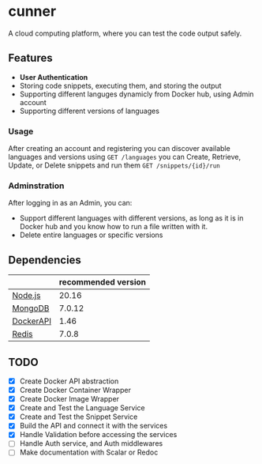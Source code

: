 # cunner

A cloud computing platform, where you can test the code output safely.


## Features
- **User Authentication**
- Storing code snippets, executing them, and storing the output
- Supporting different languges dynamicly from Docker hub, using Admin account
- Supporting different versions of languages


### Usage
After creating an account and registering you can discover available languages and versions using `GET /languages` you can Create, Retrieve, Update, or Delete snippets and run them `GET /snippets/{id}/run`

### Adminstration
After logging in as an Admin, you can:
- Support different languages with different versions, as long as it is in Docker hub and you know how to run a file written with it.
- Delete entire languages or specific versions


## Dependencies

|                                       | recommended version |
| ------------------------------------- | ------------------- |
| [Node.js](https://nodejs.org/en)      | 20.16               |
| [MongoDB](https://www.mongodb.com/)   | 7.0.12              |
| [DockerAPI](https://www.docker.com/)  | 1.46                |
| [Redis](https://redis.io/)            | 7.0.8               |


## TODO
- [x] Create Docker API abstraction
- [x] Create Docker Container Wrapper
- [x] Create Docker Image Wrapper
- [x] Create and Test the Language Service
- [x] Create and Test the Snippet Service
- [x] Build the API and connect it with the services
- [x] Handle Validation before accessing the services
- [ ] Handle Auth service, and Auth middlewares
- [ ] Make documentation with Scalar or Redoc
